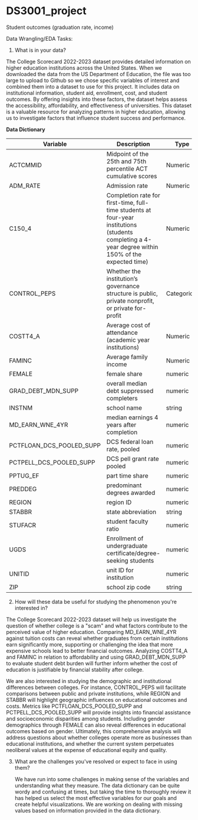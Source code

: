 # DS3001_project

Student outcomes (graduation rate, income)


Data Wrangling/EDA Tasks: 

1. What is in your data? 

The College Scorecard 2022-2023 dataset provides detailed information on higher education institutions across the United States. When we downloaded the data from the US Department of Education, the file was too large to upload to Github so we chose specific variables of interest and combined them into a dataset to use for this project. It includes data on institutional information, student aid, enrollment, cost, and student outcomes. By offering insights into these factors, the dataset helps assess the accessibility, affordability, and effectiveness of universities. This dataset is a valuable resource for analyzing patterns in higher education, allowing us to investigate factors that influence student success and performance.

**Data Dictionary**

| Variable | Description | Type |
|-----------------|-----------------|-----------------|
| ACTCMMID   | Midpoint of the 25th and 75th percentile ACT cumulative scores   | Numeric   |
| ADM_RATE   | Admission rate   | Numeric   |
| C150_4   | Completion rate for first-time, full-time students at four-year institutions (students completing a 4-year degree within 150% of the expected time)| Numeric   |
| CONTROL_PEPS   | Whether the institution’s governance structure is public, private nonprofit, or private for-profit | Categorical |
| COSTT4_A   | Average cost of attendance (academic year institutions)   | Numeric |
| FAMINC   | Average family income   | Numeric  |
| FEMALE   | female share   | numeric   |
| GRAD_DEBT_MDN_SUPP   | overall median debt suppressed completers   | numeric   |
| INSTNM   | school name   | string   |
| MD_EARN_WNE_4YR   | median earnings 4 years after completion   | numeric   |
| PCTFLOAN_DCS_POOLED_SUPP   | DCS federal loan rate, pooled   | numeric   |
| PCTPELL_DCS_POOLED_SUPP   | DCS pell grant rate pooled   | numeric   |
| PPTUG_EF   |  part time share  | numeric  |
| PREDDEG   |  predominant degrees awarded  | numeric   |
| REGION   | region ID   | numeric   |
| STABBR   | state abbreviation   | string   |
| STUFACR   | student faculty ratio   | numeric   |
| UGDS   | Enrollment of undergraduate certificate/degree-seeking students| numeric   |
| UNITID   | unit ID for institution   | numeric   |
| ZIP   | school zip code   | string   |

2. How will these data be useful for studying the phenomenon you're interested in? 


  The College Scorecard 2022-2023 dataset  will help us investigate the question of whether college is a "scam" and what factors contribute to the perceived value of higher education. Comparing MD_EARN_WNE_4YR against tuition costs can reveal whether graduates from certain institutions earn significantly more, supporting or challenging the idea that more expensive schools lead to better financial outcomes. Analyzing COSTT4_A and FAMINC in relation to affordability and using GRAD_DEBT_MDN_SUPP to evaluate student debt burden will further inform whether the cost of education is justifiable by financial stability after college. 
  
   We are also interested in studying the demographic and institutional differences between colleges. For instance, CONTROL_PEPS will facilitate comparisons between public and private institutions, while REGION and STABBR will highlight geographic influences on educational outcomes and costs. Metrics like PCTFLOAN_DCS_POOLED_SUPP and PCTPELL_DCS_POOLED_SUPP will provide insights into financial assistance and socioeconomic disparities among students. Including gender demographics through FEMALE can also reveal differences in educational outcomes based on gender. Ultimately, this comprehensive analysis will address questions about whether colleges operate more as businesses than educational institutions, and whether the current system perpetuates neoliberal values at the expense of educational equity and quality. 

3. What are the challenges you've resolved or expect to face in using them? 

   We have run into some challenges in making sense of the variables and understanding what they measure. The data dictionary can be quite wordy and confusing at times, but taking the time to thoroughly review it has helped us select the most effective variables for our goals and create helpful visualizations. We are working on dealing with missing values based on information provided in the data dictionary. 

